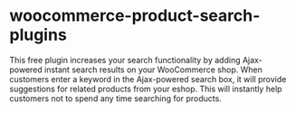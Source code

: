 # woocommerce-product-search-plugins
This free plugin increases your search functionality by adding Ajax-powered instant search results on your WooCommerce shop. When customers enter a keyword in the Ajax-powered search box, it will provide suggestions for related products from your eshop. This will instantly help customers not to spend any time searching for products. 
